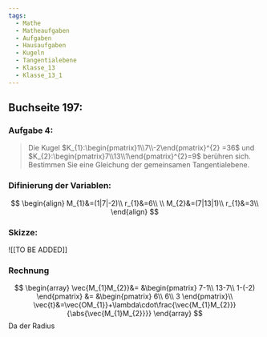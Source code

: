 ```yaml
---
tags:
  - Mathe
  - Matheaufgaben
  - Aufgaben
  - Hausaufgaben
  - Kugeln
  - Tangentialebene
  - Klasse_13
  - Klasse_13_1
---
```

## Buchseite 197:
### Aufgabe 4:
> Die Kugel $K_{1}:\begin{pmatrix}1\\7\\-2\end{pmatrix}^{2} =36$ und $K_{2}:\begin{pmatrix}7\\13\\1\end{pmatrix}^{2}=9$ berühren sich. Bestimmen Sie eine Gleichung der gemeinsamen Tangentialebene.

### Difinierung der Variablen:
$$
\begin{align}
	M_{1}&=(1|7|-2)\\
	r_{1}&=6\\
\\
	M_{2}&=(7|13|1)\\
	r_{1}&=3\\
\end{align}
$$


### Skizze:
![[TO BE ADDED]]

### Rechnung
$$
\begin{array}
	\vec{M_{1}M_{2}}&=
		&\begin{pmatrix}
			7-1\\
			13-7\\
			1-(-2)
		\end{pmatrix}
	&=
		&\begin{pmatrix}
			6\\
			6\\
			3
		\end{pmatrix}\\
	\vec{t}&=\vec{OM_{1}}+\lambda\cdot\frac{\vec{M_{1}M_{2}}}{\abs{\vec{M_{1}M_{2}}}}
\end{array}
$$
Da der Radius
